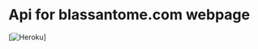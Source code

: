 # Api for blassantome.com webpage
[![Heroku](https://heroku-badge.herokuapp.com/?app=blassantome-webpage-api)]
